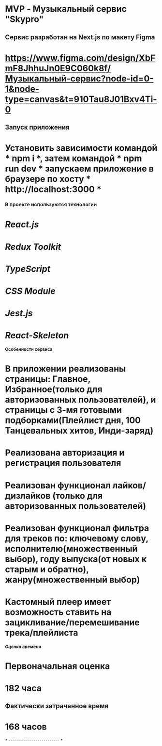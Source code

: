 # MVP - Музыкальный сервис "Skypro"

## Сервис разработан на Next.js по макету Figma

# https://www.figma.com/design/XbFmF8JhhuJn0E9C060k8f/Музыкальный-сервис?node-id=0-1&node-type=canvas&t=910Tau8J01Bxv4Ti-0

## Запуск приложения

# Установить зависимости командой * npm i *, затем командой * npm run dev *                                                                         запускаем приложение в браузере по хосту * http://localhost:3000 *

### В проекте используются технологии

# **_React.js_**

# **_Redux Toolkit_**

# **_TypeScript_**

# **_CSS Module_**

# **_Jest.js_**

# **_React-Skeleton_**

#### Особенности сервиса

# **В приложении реализованы страницы: Главное, Избранное(только для авторизованных пользователей), и страницы с 3-мя готовыми подборками(Плейлист дня, 100 Танцевальных хитов, Инди-заряд)**

# **Реализована авторизация и регистрация пользователя**

# **Реализован функционал лайков/дизлайков (только для авторизованных пользователей)**

# **Реализован функционал фильтра для треков по: ключевому слову, исполнителю(множественный выбор), году выпуска(от новых к старым и обратно), жанру(множественный выбор)**

# **Кастомный плеер имеет возможность ставить на зацикливание/перемешивание трека/плейлиста**

##### Оценка времени

# **Первоначальная оценка**

# 182 часа

## **Фактически затраченное время**

# 168 часов

###### * -------------------------- *
